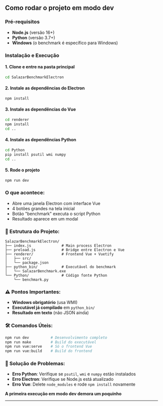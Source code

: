 ## Como rodar o projeto em modo dev

### Pré-requisitos
- **Node.js** (versão 16+)
- **Python** (versão 3.7+)
- **Windows** (o benchmark é específico para Windows)

### Instalação e Execução

#### 1. Clone e entre na pasta principal
```bash
cd SalazarBenchmarkElectron
```

#### 2. Instale as dependências do Electron
```bash
npm install
```

#### 3. Instale as dependências do Vue
```bash
cd renderer
npm install
cd ..
```

#### 4. Instale as dependências Python
```bash
cd Python
pip install psutil wmi numpy
cd ..
```

#### 5. Rode o projeto
```bash
npm run dev
```

### O que acontece:
- Abre uma janela Electron com interface Vue
- 4 botões grandes na tela inicial
- Botão "benchmark" executa o script Python
- Resultado aparece em um modal

### 📁 Estrutura do Projeto:
```
SalazarBenchmarkElectron/
├── index.js              # Main process Electron
├── preload.js            # Bridge entre Electron e Vue
├── renderer/             # Frontend Vue + Vuetify
│   ├── src/
│   └── package.json
├── python_bin/           # Executável do benchmark
│   └── SalazarBenchmark.exe
└── Python/               # Código fonte Python
    └── benchmark.py
```

### ⚠️ Pontos Importantes:
- **Windows obrigatório** (usa WMI)
- **Executável já compilado** em `python_bin/`
- **Resultado em texto** (não JSON ainda)

### 🛠️ Comandos Úteis:
```bash
npm run dev          # Desenvolvimento completo
npm run make         # Build do executável
npm run vue:serve    # Só o frontend Vue
npm run vue:build    # Build do frontend
```

### 🐛 Solução de Problemas:
- **Erro Python**: Verifique se `psutil`, `wmi` e `numpy` estão instalados
- **Erro Electron**: Verifique se Node.js está atualizado
- **Erro Vue**: Delete `node_modules` e rode `npm install` novamente

**A primeira execução em modo dev demora um poquinho**

---
